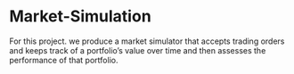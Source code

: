 # Market-Simulation
For this project. we produce a market simulator that accepts trading orders and keeps track of a portfolio’s value over time and then assesses the performance of that portfolio.

